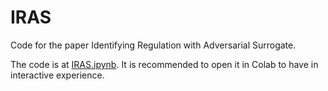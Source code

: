 # IRAS
Code for the paper Identifying Regulation with Adversarial Surrogate.

The code is at [IRAS.ipynb](IRAS.ipynb). It is recommended to open it in Colab to have in interactive experience.
